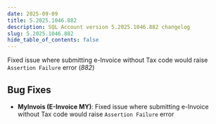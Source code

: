 ```yaml
---
date: 2025-09-09
title: 5.2025.1046.882
description: SQL Account version 5.2025.1046.882 changelog
slug: 5.2025.1046.882
hide_table_of_contents: false
---
```


Fixed issue where submitting e-Invoice without Tax code would raise `Assertion Failure` error (*882*)

<!-- truncate -->

## Bug Fixes

- **MyInvois (E-Invoice MY)**: Fixed issue where submitting e-Invoice without Tax code would raise `Assertion Failure` error
